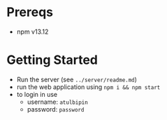 # Prereqs
- npm v13.12

# Getting Started
- Run the server (see `../server/readme.md`) 
- run the web application using `npm i && npm start`
- to login in use
  - username: `atulbipin`
  - password: `password`